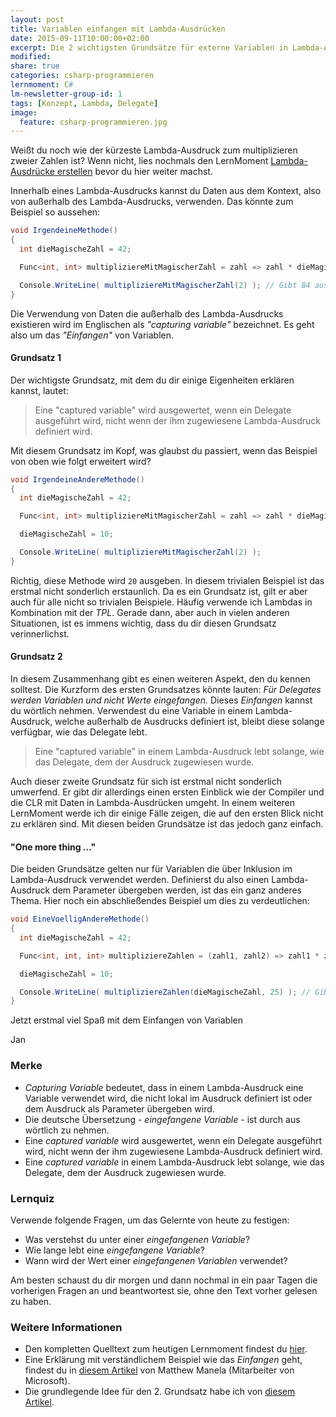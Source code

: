 ```yaml
---
layout: post
title: Variablen einfangen mit Lambda-Ausdrücken
date: 2015-09-11T10:00:00+02:00
excerpt: Die 2 wichtigsten Grundsätze für externe Variablen in Lambda-Ausdrücken.
modified:
share: true
categories: csharp-programmieren
lernmoment: C#
lm-newsletter-group-id: 1
tags: [Konzept, Lambda, Delegate]
image:
  feature: csharp-programmieren.jpg
---
```


Weißt du noch wie der kürzeste Lambda-Ausdruck zum multiplizieren zweier Zahlen ist? Wenn nicht, lies nochmals den LernMoment [Lambda-Ausdrücke erstellen](/csharp-programmieren/lambda-ausdruecke-erstellen/) bevor du hier weiter machst.

Innerhalb eines Lambda-Ausdrucks kannst du Daten aus dem Kontext, also von außerhalb des Lambda-Ausdrucks, verwenden. Das könnte zum Beispiel so aussehen:

```cs
void IrgendeineMethode()
{
  int dieMagischeZahl = 42;

  Func<int, int> multipliziereMitMagischerZahl = zahl => zahl * dieMagischeZahl;

  Console.WriteLine( multipliziereMitMagischerZahl(2) ); // Gibt 84 aus
}
```

Die Verwendung von Daten die außerhalb des Lambda-Ausdrucks existieren wird im Englischen als *"capturing variable"* bezeichnet. Es geht also um das *"Einfangen"* von Variablen. 

#### Grundsatz 1

Der wichtigste Grundsatz, mit dem du dir einige Eigenheiten erklären kannst, lautet:

> Eine "captured variable" wird ausgewertet, wenn ein Delegate ausgeführt wird, nicht wenn der ihm zugewiesene Lambda-Ausdruck definiert wird.

Mit diesem Grundsatz im Kopf, was glaubst du passiert, wenn das Beispiel von oben wie folgt erweitert wird?

```cs
void IrgendeineAndereMethode()
{
  int dieMagischeZahl = 42;

  Func<int, int> multipliziereMitMagischerZahl = zahl => zahl * dieMagischeZahl;

  dieMagischeZahl = 10;

  Console.WriteLine( multipliziereMitMagischerZahl(2) );
}
```

Richtig, diese Methode wird `20` ausgeben. In diesem trivialen Beispiel ist das erstmal nicht sonderlich erstaunlich. Da es ein Grundsatz ist, gilt er aber auch für alle nicht so trivialen Beispiele. Häufig verwende ich Lambdas in Kombination mit der *TPL*. Gerade dann, aber auch in vielen anderen Situationen, ist es immens wichtig, dass du dir diesen Grundsatz verinnerlichst.

#### Grundsatz 2

In diesem Zusammenhang gibt es einen weiteren Aspekt, den du kennen solltest. Die Kurzform des ersten Grundsatzes könnte lauten: *Für Delegates werden Variablen und nicht Werte eingefangen.* Dieses *Einfangen* kannst du wörtlich nehmen. Verwendest du eine Variable in einem Lambda-Ausdruck, welche außerhalb de Ausdrucks definiert ist, bleibt diese solange verfügbar, wie das Delegate lebt. 

> Eine "captured variable" in einem Lambda-Ausdruck lebt solange, wie das Delegate, dem der Ausdruck zugewiesen wurde.

Auch dieser zweite Grundsatz für sich ist erstmal nicht sonderlich umwerfend. Er gibt dir allerdings einen ersten Einblick wie der Compiler und die CLR mit Daten in Lambda-Ausdrücken umgeht. In einem weiteren LernMoment werde ich dir einige Fälle zeigen, die auf den ersten Blick nicht zu erklären sind. Mit diesen beiden Grundsätze ist das jedoch ganz einfach.

#### "One more thing ..."

Die beiden Grundsätze gelten nur für Variablen die über Inklusion im Lambda-Ausdruck verwendet werden. Definierst du also einen Lambda-Ausdruck dem Parameter übergeben werden, ist das ein ganz anderes Thema. Hier noch ein abschließendes Beispiel um dies zu verdeutlichen:

```cs
void EineVoelligAndereMethode()
{
  int dieMagischeZahl = 42;

  Func<int, int, int> multipliziereZahlen = (zahl1, zahl2) => zahl1 * zahl2;

  dieMagischeZahl = 10;

  Console.WriteLine( multipliziereZahlen(dieMagischeZahl, 25) ); // Gibt 250 aus
}
```

Jetzt erstmal viel Spaß mit dem Einfangen von Variablen

Jan


### Merke

-	*Capturing Variable* bedeutet, dass in einem Lambda-Ausdruck eine Variable verwendet wird, die nicht lokal im Ausdruck definiert ist oder dem Ausdruck als Parameter übergeben wird.
-	Die deutsche Übersetzung - *eingefangene Variable* - ist durch aus wörtlich zu nehmen.
-	Eine *captured variable* wird ausgewertet, wenn ein Delegate ausgeführt wird, nicht wenn der ihm zugewiesene Lambda-Ausdruck definiert wird.
-	Eine *captured variable* in einem Lambda-Ausdruck lebt solange, wie das Delegate, dem der Ausdruck zugewiesen wurde.

### Lernquiz 

Verwende folgende Fragen, um das Gelernte von heute zu festigen:

-	Was verstehst du unter einer *eingefangenen Variable*?
-	Wie lange lebt eine *eingefangene Variable*?
-	Wann wird der Wert einer *eingefangenen Variablen* verwendet?

Am besten schaust du dir morgen und dann nochmal in ein paar Tagen die vorherigen Fragen an und beantwortest sie, ohne den Text vorher gelesen zu haben.

### Weitere Informationen

-	Den kompletten Quelltext zum heutigen Lernmoment findest du [hier](https://github.com/LernMoment/csharp/tree/master/LambdaEingefangeneVariablen).
-	Eine Erklärung mit verständlichem Beispiel wie das *Einfangen* geht, findest du in [diesem Artikel](http://blogs.msdn.com/b/matt/archive/2008/03/01/understanding-variable-capturing-in-c.aspx) von Matthew Manela (Mitarbeiter von Microsoft).
-	Die grundlegende Idee für den 2. Grundsatz habe ich von [diesem Artikel](http://csharp.2000things.com/2014/09/10/1179-captured-variables-lifetime-matches-delegate/).
